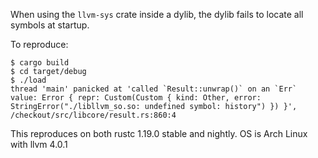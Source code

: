 When using the `llvm-sys` crate inside a dylib, the dylib fails to locate all symbols at startup.

To reproduce:
```
$ cargo build
$ cd target/debug
$ ./load
thread 'main' panicked at 'called `Result::unwrap()` on an `Err` value: Error { repr: Custom(Custom { kind: Other, error: StringError("./libllvm_so.so: undefined symbol: history") }) }', /checkout/src/libcore/result.rs:860:4
```

This reproduces on both rustc 1.19.0 stable and nightly.
OS is Arch Linux with llvm 4.0.1
